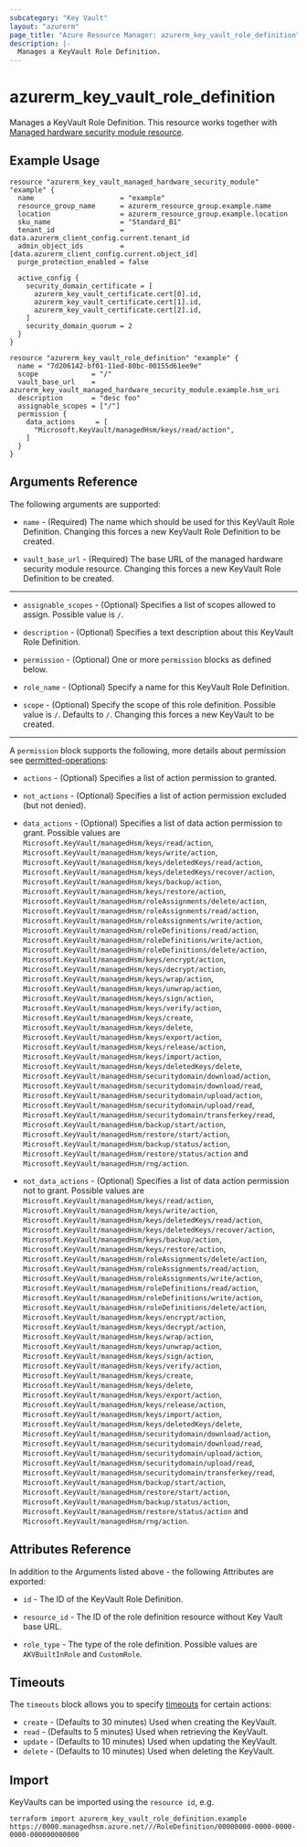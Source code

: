 ```yaml
---
subcategory: "Key Vault"
layout: "azurerm"
page_title: "Azure Resource Manager: azurerm_key_vault_role_definition"
description: |-
  Manages a KeyVault Role Definition.
---
```


# azurerm_key_vault_role_definition

Manages a KeyVault Role Definition. This resource works together with [Managed hardware security module resource](./key_vault_managed_hardware_security_module).

## Example Usage

```hcl
resource "azurerm_key_vault_managed_hardware_security_module" "example" {
  name                     = "example"
  resource_group_name      = azurerm_resource_group.example.name
  location                 = azurerm_resource_group.example.location
  sku_name                 = "Standard_B1"
  tenant_id                = data.azurerm_client_config.current.tenant_id
  admin_object_ids         = [data.azurerm_client_config.current.object_id]
  purge_protection_enabled = false

  active_config {
    security_domain_certificate = [
      azurerm_key_vault_certificate.cert[0].id,
      azurerm_key_vault_certificate.cert[1].id,
      azurerm_key_vault_certificate.cert[2].id,
    ]
    security_domain_quorum = 2
  }
}

resource "azurerm_key_vault_role_definition" "example" {
  name = "7d206142-bf01-11ed-80bc-00155d61ee9e"
  scope             = "/"
  vault_base_url    = azurerm_key_vault_managed_hardware_security_module.example.hsm_uri
  description       = "desc foo"
  assignable_scopes = ["/"]
  permission {
    data_actions     = [
      "Microsoft.KeyVault/managedHsm/keys/read/action",
    ]
  }
}
```

## Arguments Reference

The following arguments are supported:

* `name` - (Required) The name which should be used for this KeyVault Role Definition. Changing this forces a new KeyVault Role Definition to be created.

* `vault_base_url` - (Required) The base URL of the managed hardware security module resource. Changing this forces a new KeyVault Role Definition to be created.

---

* `assignable_scopes` - (Optional) Specifies a list of scopes allowed to assign. Possible value is `/`.

* `description` - (Optional) Specifies a text description about this KeyVault Role Definition.

* `permission` - (Optional) One or more `permission` blocks as defined below.

* `role_name` - (Optional) Specify a name for this KeyVault Role Definition.

* `scope` - (Optional) Specify the scope of this role definition. Possible value is `/`. Defaults to `/`. Changing this forces a new KeyVault to be created.

---

A `permission` block supports the following, more details about permission see [permitted-operations](https://learn.microsoft.com/en-us/azure/key-vault/managed-hsm/built-in-roles#permitted-operations):

* `actions` - (Optional) Specifies a list of action permission to granted.

* `not_actions` - (Optional) Specifies a list of action permission excluded (but not denied).

* `data_actions` - (Optional) Specifies a list of data action permission to grant. Possible values are `Microsoft.KeyVault/managedHsm/keys/read/action`, `Microsoft.KeyVault/managedHsm/keys/write/action`, `Microsoft.KeyVault/managedHsm/keys/deletedKeys/read/action`, `Microsoft.KeyVault/managedHsm/keys/deletedKeys/recover/action`, `Microsoft.KeyVault/managedHsm/keys/backup/action`, `Microsoft.KeyVault/managedHsm/keys/restore/action`, `Microsoft.KeyVault/managedHsm/roleAssignments/delete/action`, `Microsoft.KeyVault/managedHsm/roleAssignments/read/action`, `Microsoft.KeyVault/managedHsm/roleAssignments/write/action`, `Microsoft.KeyVault/managedHsm/roleDefinitions/read/action`, `Microsoft.KeyVault/managedHsm/roleDefinitions/write/action`, `Microsoft.KeyVault/managedHsm/roleDefinitions/delete/action`, `Microsoft.KeyVault/managedHsm/keys/encrypt/action`, `Microsoft.KeyVault/managedHsm/keys/decrypt/action`, `Microsoft.KeyVault/managedHsm/keys/wrap/action`, `Microsoft.KeyVault/managedHsm/keys/unwrap/action`, `Microsoft.KeyVault/managedHsm/keys/sign/action`, `Microsoft.KeyVault/managedHsm/keys/verify/action`, `Microsoft.KeyVault/managedHsm/keys/create`, `Microsoft.KeyVault/managedHsm/keys/delete`, `Microsoft.KeyVault/managedHsm/keys/export/action`, `Microsoft.KeyVault/managedHsm/keys/release/action`, `Microsoft.KeyVault/managedHsm/keys/import/action`, `Microsoft.KeyVault/managedHsm/keys/deletedKeys/delete`, `Microsoft.KeyVault/managedHsm/securitydomain/download/action`, `Microsoft.KeyVault/managedHsm/securitydomain/download/read`, `Microsoft.KeyVault/managedHsm/securitydomain/upload/action`, `Microsoft.KeyVault/managedHsm/securitydomain/upload/read`, `Microsoft.KeyVault/managedHsm/securitydomain/transferkey/read`, `Microsoft.KeyVault/managedHsm/backup/start/action`, `Microsoft.KeyVault/managedHsm/restore/start/action`, `Microsoft.KeyVault/managedHsm/backup/status/action`, `Microsoft.KeyVault/managedHsm/restore/status/action` and `Microsoft.KeyVault/managedHsm/rng/action`.

* `not_data_actions` - (Optional) Specifies a list of data action permission not to grant. Possible values are `Microsoft.KeyVault/managedHsm/keys/read/action`, `Microsoft.KeyVault/managedHsm/keys/write/action`, `Microsoft.KeyVault/managedHsm/keys/deletedKeys/read/action`, `Microsoft.KeyVault/managedHsm/keys/deletedKeys/recover/action`, `Microsoft.KeyVault/managedHsm/keys/backup/action`, `Microsoft.KeyVault/managedHsm/keys/restore/action`, `Microsoft.KeyVault/managedHsm/roleAssignments/delete/action`, `Microsoft.KeyVault/managedHsm/roleAssignments/read/action`, `Microsoft.KeyVault/managedHsm/roleAssignments/write/action`, `Microsoft.KeyVault/managedHsm/roleDefinitions/read/action`, `Microsoft.KeyVault/managedHsm/roleDefinitions/write/action`, `Microsoft.KeyVault/managedHsm/roleDefinitions/delete/action`, `Microsoft.KeyVault/managedHsm/keys/encrypt/action`, `Microsoft.KeyVault/managedHsm/keys/decrypt/action`, `Microsoft.KeyVault/managedHsm/keys/wrap/action`, `Microsoft.KeyVault/managedHsm/keys/unwrap/action`, `Microsoft.KeyVault/managedHsm/keys/sign/action`, `Microsoft.KeyVault/managedHsm/keys/verify/action`, `Microsoft.KeyVault/managedHsm/keys/create`, `Microsoft.KeyVault/managedHsm/keys/delete`, `Microsoft.KeyVault/managedHsm/keys/export/action`, `Microsoft.KeyVault/managedHsm/keys/release/action`, `Microsoft.KeyVault/managedHsm/keys/import/action`, `Microsoft.KeyVault/managedHsm/keys/deletedKeys/delete`, `Microsoft.KeyVault/managedHsm/securitydomain/download/action`, `Microsoft.KeyVault/managedHsm/securitydomain/download/read`, `Microsoft.KeyVault/managedHsm/securitydomain/upload/action`, `Microsoft.KeyVault/managedHsm/securitydomain/upload/read`, `Microsoft.KeyVault/managedHsm/securitydomain/transferkey/read`, `Microsoft.KeyVault/managedHsm/backup/start/action`, `Microsoft.KeyVault/managedHsm/restore/start/action`, `Microsoft.KeyVault/managedHsm/backup/status/action`, `Microsoft.KeyVault/managedHsm/restore/status/action` and `Microsoft.KeyVault/managedHsm/rng/action`.

## Attributes Reference

In addition to the Arguments listed above - the following Attributes are exported: 

* `id` - The ID of the KeyVault Role Definition.

* `resource_id` - The ID of the role definition resource without Key Vault base URL.

* `role_type` - The type of the role definition. Possible values are `AKVBuiltInRole` and `CustomRole`.

## Timeouts

The `timeouts` block allows you to specify [timeouts](https://www.terraform.io/language/resources/syntax#operation-timeouts) for certain actions:

* `create` - (Defaults to 30 minutes) Used when creating the KeyVault.
* `read` - (Defaults to 5 minutes) Used when retrieving the KeyVault.
* `update` - (Defaults to 10 minutes) Used when updating the KeyVault.
* `delete` - (Defaults to 10 minutes) Used when deleting the KeyVault.

## Import

KeyVaults can be imported using the `resource id`, e.g.

```shell
terraform import azurerm_key_vault_role_definition.example https://0000.managedhsm.azure.net///RoleDefinition/00000000-0000-0000-0000-000000000000
```